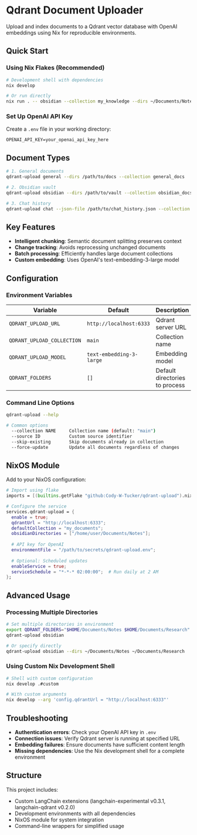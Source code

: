 # Qdrant Document Uploader

Upload and index documents to a Qdrant vector database with OpenAI embeddings using Nix for reproducible environments.

## Quick Start

### Using Nix Flakes (Recommended)

```bash
# Development shell with dependencies
nix develop

# Or run directly
nix run . -- obsidian --collection my_knowledge --dirs ~/Documents/Notes
```

### Set Up OpenAI API Key

Create a `.env` file in your working directory:
```
OPENAI_API_KEY=your_openai_api_key_here
```

## Document Types

```bash
# 1. General documents
qdrant-upload general --dirs /path/to/docs --collection general_docs

# 2. Obsidian vault
qdrant-upload obsidian --dirs /path/to/vault --collection obsidian_docs

# 3. Chat history
qdrant-upload chat --json-file /path/to/chat_history.json --collection chat_docs
```

## Key Features

- **Intelligent chunking**: Semantic document splitting preserves context
- **Change tracking**: Avoids reprocessing unchanged documents
- **Batch processing**: Efficiently handles large document collections 
- **Custom embedding**: Uses OpenAI's text-embedding-3-large model

## Configuration

### Environment Variables

| Variable | Default | Description |
|----------|---------|-------------|
| `QDRANT_UPLOAD_URL` | `http://localhost:6333` | Qdrant server URL |
| `QDRANT_UPLOAD_COLLECTION` | `main` | Collection name |
| `QDRANT_UPLOAD_MODEL` | `text-embedding-3-large` | Embedding model |
| `QDRANT_FOLDERS` | `[]` | Default directories to process |

### Command Line Options

```bash
qdrant-upload --help

# Common options
  --collection NAME     Collection name (default: "main")
  --source ID           Custom source identifier
  --skip-existing       Skip documents already in collection
  --force-update        Update all documents regardless of changes
```

## NixOS Module

Add to your NixOS configuration:

```nix
# Import using flake
imports = [(builtins.getFlake "github:Cody-W-Tucker/qdrant-upload").nixosModules.default];

# Configure the service
services.qdrant-upload = {
  enable = true;
  qdrantUrl = "http://localhost:6333";
  defaultCollection = "my_documents";
  obsidianDirectories = ["/home/user/Documents/Notes"];
  
  # API key for OpenAI
  environmentFile = "/path/to/secrets/qdrant-upload.env";
  
  # Optional: Scheduled updates
  enableService = true;
  serviceSchedule = "*-*-* 02:00:00";  # Run daily at 2 AM
};
```

## Advanced Usage

### Processing Multiple Directories

```bash
# Set multiple directories in environment
export QDRANT_FOLDERS="$HOME/Documents/Notes $HOME/Documents/Research"
qdrant-upload obsidian

# Or specify directly
qdrant-upload obsidian --dirs ~/Documents/Notes ~/Documents/Research
```

### Using Custom Nix Development Shell

```bash
# Shell with custom configuration
nix develop .#custom

# With custom arguments
nix develop --arg 'config.qdrantUrl = "http://localhost:6333"'
```

## Troubleshooting

- **Authentication errors**: Check your OpenAI API key in `.env`
- **Connection issues**: Verify Qdrant server is running at specified URL
- **Embedding failures**: Ensure documents have sufficient content length
- **Missing dependencies**: Use the Nix development shell for a complete environment

## Structure

This project includes:

- Custom LangChain extensions (langchain-experimental v0.3.1, langchain-qdrant v0.2.0)
- Development environments with all dependencies
- NixOS module for system integration
- Command-line wrappers for simplified usage 